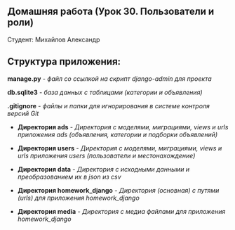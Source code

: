 ## Домашняя работа (Урок 30. Пользователи и роли) 

Студент: Михайлов Александр

## Структура приложения:

**manage.py** - *файл со ссылкой на скрипт django-admin для проекта*

**db.sqlite3** - *база данных с таблицами (категории и объявления)*

**.gitignore** - *файлы и папки для игнорирования в системе контроля версий Git*


- **Директория ads** - *Директория с моделями, миграциями, views и urls приложения ads (объявления, категории и подборки объявлений)*

- **Директория users** - *Директория с моделями, миграциями, views и urls приложения users (пользователи и местонахождение)*

- **Директория data** - *Директория c исходными данными и преобразованием их в json из csv*

- **Директория homework_django** - *Директория (основная) с путями (urls) для приложения homework_django*

- **Директория media** - *Директория с медиа файлами для приложения homework_django*
